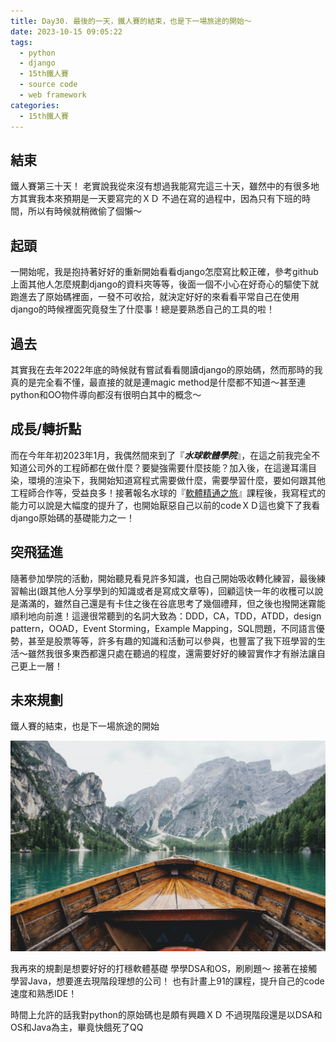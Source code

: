 ```yaml
---
title: Day30. 最後的一天，鐵人賽的結束，也是下一場旅途的開始～
date: 2023-10-15 09:05:22
tags: 
  - python
  - django
  - 15th鐵人賽
  - source code
  - web framework
categories:
  - 15th鐵人賽
---
```


## 結束
鐵人賽第三十天！
老實說我從來沒有想過我能寫完這三十天，雖然中的有很多地方其實我本來預期是一天要寫完的ＸＤ
不過在寫的過程中，因為只有下班的時間，所以有時候就稍微偷了個懶～

## 起頭
一開始呢，我是抱持著好好的重新開始看看django怎麼寫比較正確，參考github上面其他人怎麼規劃django的資料夾等等，後面一個不小心在好奇心的驅使下就跑進去了原始碼裡面，一發不可收拾，就決定好好的來看看平常自己在使用django的時候裡面究竟發生了什麼事！總是要熟悉自己的工具的啦！

## 過去
其實我在去年2022年底的時候就有嘗試看看閱讀django的原始碼，然而那時的我真的是完全看不懂，最直接的就是連magic method是什麼都不知道～甚至連python和OO物件導向都沒有很明白其中的概念～

## 成長/轉折點
而在今年年初2023年1月，我偶然間來到了『***水球軟體學院***』，在這之前我完全不知道公司外的工程師都在做什麼？要變強需要什麼技能？加入後，在這邊耳濡目染，環境的渲染下，我開始知道寫程式需要做什麼，需要學習什麼，要如何跟其他工程師合作等，受益良多！接著報名水球的『[軟體精通之旅](https://waterballsa.tw/design-pattern)』課程後，我寫程式的能力可以說是大幅度的提升了，也開始厭惡自己以前的codeＸＤ這也奠下了我看django原始碼的基礎能力之一！

## 突飛猛進
隨著參加學院的活動，開始聽見看見許多知識，也自己開始吸收轉化練習，最後練習輸出(跟其他人分享學到的知識或者是寫成文章等)，回顧這快一年的收穫可以說是滿滿的，雖然自己還是有卡住之後在谷底思考了幾個禮拜，但之後也撥開迷霧能順利地向前進！這邊很常聽到的名詞大致為：DDD，CA，TDD，ATDD，design pattern，OOAD，Event Storming，Example Mapping，SQL問題，不同語言優勢，甚至是股票等等，許多有趣的知識和活動可以參與，也豐富了我下班學習的生活～雖然我很多東西都還只處在聽過的程度，還需要好好的練習實作才有辦法讓自己更上一層！

## 未來規劃
鐵人賽的結束，也是下一場旅途的開始

![](images/2023-10-15Day30.最後的一天，鐵人賽的結束，也是下一場旅途的開始～/201629058QFzSsavp2.jpg)

我再來的規劃是想要好好的打穩軟體基礎
學學DSA和OS，刷刷題～
接著在接觸學習Java，想要進去現階段理想的公司！
也有計畫上91的課程，提升自己的code速度和熟悉IDE！

時間上允許的話我對python的原始碼也是頗有興趣ＸＤ
不過現階段還是以DSA和OS和Java為主，畢竟快餓死了QQ
